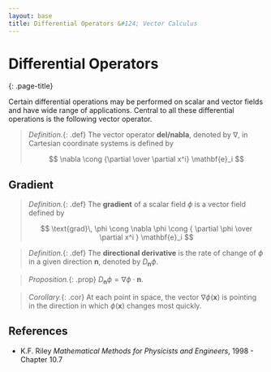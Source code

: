 ```yaml
---
layout: base
title: Differential Operators &#124; Vector Calculus
---
```


# Differential Operators
{: .page-title}

Certain differential operations may be performed on scalar and vector fields and have wide range of applications.
Central to all these differential operations is the following vector operator.

> *Definition.*{: .def}
> The vector operator **del/nabla**, denoted by $\nabla$, in Cartesian coordinate systems is defined by
>
> $$
  \nabla \cong {\partial \over \partial x^i} \mathbf{e}_i
  $$

## Gradient

> *Definition.*{: .def}
> The **gradient** of a scalar field $\phi$ is a vector field defined by
>
> $$
  \text{grad}\, \phi \cong \nabla \phi \cong { \partial \phi \over \partial x^i } \mathbf{e}_i
  $$

> *Definition.*{: .def}
> The **directional derivative** is the rate of change of $\phi$ in a given direction $\mathbf{n}$, denoted by $D_{\mathbf{n}} \phi$.

> *Proposition.*{: .prop}
> $D_{\mathbf{n}} \phi = \nabla \phi \cdot \mathbf{n}$.

> *Corollary.*{: .cor}
> At each point in space, the vector $\nabla \phi(\mathbf{x})$ is pointing in the direction in which $\phi(\mathbf{x})$ changes most quickly.

## References

* K.F. Riley _Mathematical Methods for Physicists and Engineers_, 1998 - Chapter 10.7
